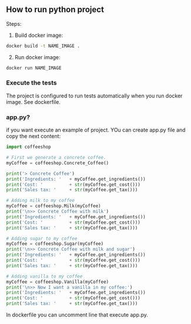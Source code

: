 ## How to run python project

Steps:
1. Build docker image: 

```bash
docker build -t NAME_IMAGE .
```

2. Run docker image: 

```bash   
docker run NAME_IMAGE
```

### Execute the tests

The project is configured to run tests automatically when you run docker image. See dockerfile.

### app.py?

if you want execute an example of project. YOu can create app.py file and copy the next content:

```python
import coffeeshop

# First we generate a concrete coffee.
myCoffee = coffeeshop.Concrete_Coffee()

print('> Concrete Coffee')
print('Ingredients: '   + myCoffee.get_ingredients())  
print('Cost: '          + str(myCoffee.get_cost())) 
print('Sales tax: '     + str(myCoffee.get_tax()))

# Adding milk to my coffee
myCoffee = coffeeshop.Milk(myCoffee)
print('\n>> Concrete Coffee with milk')
print('Ingredients: '   + myCoffee.get_ingredients())  
print('Cost: '          + str(myCoffee.get_cost())) 
print('Sales tax: '     + str(myCoffee.get_tax()))

# Adding sugar to my coffee
myCoffee = coffeeshop.Sugar(myCoffee)
print('\n>> Concrete Coffee with milk and sugar')
print('Ingredients: '   + myCoffee.get_ingredients())  
print('Cost: '          + str(myCoffee.get_cost())) 
print('Sales tax: '     + str(myCoffee.get_tax()))

# Adding vanilla to my coffee
myCoffee = coffeeshop.Vanilla(myCoffee)
print('\n>> Now I want a vanilla in my coffee:')
print('Ingredients: '   + myCoffee.get_ingredients())  
print('Cost: '          + str(myCoffee.get_cost())) 
print('Sales tax: '     + str(myCoffee.get_tax()))
```

In dockerfile you can uncomment line that execute app.py.